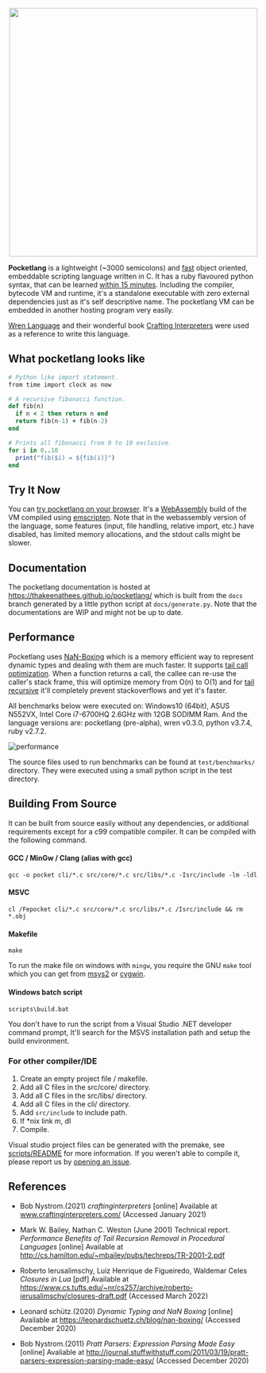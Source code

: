 
<p align="center" >
<img src="https://user-images.githubusercontent.com/41085900/161365989-f3fd47bb-7ea7-4114-8e9b-2224e1193079.png" width="500" >
</p>

**Pocketlang** is a lightweight (~3000 semicolons) and [fast](https://github.com/ThakeeNathees/pocketlang#performance)
object oriented, embeddable scripting language written in C. It has a ruby
flavoured python syntax, that can be learned [within 15 minutes](https://thakeenathees.github.io/pocketlang/docs/v0.1.0/Reference/Cheat-Sheet.html).
Including the compiler, bytecode VM and runtime, it's a standalone executable
with zero external dependencies just as it's self descriptive name. The pocketlang
VM can be embedded in another hosting program very easily.

[Wren Language](https://wren.io/) and their wonderful book [Crafting Interpreters](http://www.craftinginterpreters.com/)
were used as a reference to write this language.

## What pocketlang looks like

```ruby
# Python like import statement.
from time import clock as now

# A recursive fibonacci function.
def fib(n)
  if n < 2 then return n end
  return fib(n-1) + fib(n-2)
end

# Prints all fibonacci from 0 to 10 exclusive.
for i in 0..10
  print("fib($i) = ${fib(i)}")
end
```

## Try It Now

You can [try pocketlang on your browser](https://thakeenathees.github.io/pocketlang/try-online.html).
It's a [WebAssembly](https://webassembly.org/) build of the VM compiled using [emscripten](https://emscripten.org/).
Note that in the webassembly version of the language, some features (input, file handling, relative import, etc.)
have disabled, has limited memory allocations, and the stdout calls might be slower.

## Documentation

The pocketlang documentation is hosted at https://thakeenathees.github.io/pocketlang/ which
is built from the `docs` branch generated by a little python script at `docs/generate.py`.
Note that the documentations are WIP and might not be up to date.

## Performance

Pocketlang uses [NaN-Boxing](https://leonardschuetz.ch/blog/nan-boxing/) which is a memory efficient way to represent
dynamic types and dealing with them are much faster. It supports [tail call](https://en.wikipedia.org/wiki/Tail_call)
[optimization](https://wiki.c2.com/?TailCallOptimization). When a function returns a call, the callee can re-use the
caller's stack frame, this will optimize memory from O(n) to O(1) and for [tail recursive](https://www.youtube.com/watch?v=-PX0BV9hGZY)
it'll completely prevent stackoverflows and yet it's faster.

All benchmarks below were executed on: Windows10 (64bit), ASUS N552VX, Intel Core i7-6700HQ 2.6GHz
with 12GB SODIMM Ram. And the language versions are: pocketlang (pre-alpha), wren v0.3.0,
python v3.7.4, ruby v2.7.2.

![performance](https://user-images.githubusercontent.com/41085900/120123257-6f043280-c1cb-11eb-8c20-a42153268a0f.png)

The source files used to run benchmarks can be found at `test/benchmarks/`
directory. They were executed using a small python script in the test directory.

## Building From Source

It can be built from source easily without any dependencies, or additional requirements
except for a c99 compatible compiler. It can be compiled with the following command.

#### GCC / MinGw / Clang (alias with gcc)
```
gcc -o pocket cli/*.c src/core/*.c src/libs/*.c -Isrc/include -lm -ldl
```

#### MSVC
```
cl /Fepocket cli/*.c src/core/*.c src/libs/*.c /Isrc/include && rm *.obj
```

#### Makefile
```
make
```
To run the make file on windows with `mingw`, you require the GNU `make` tool which you can get
from [msys2](https://www.msys2.org/) or [cygwin](https://www.cygwin.com/).

#### Windows batch script
```
scripts\build.bat
```
You don't have to run the script from a Visual Studio .NET developer command prompt, It'll search
for the MSVS installation path and setup the build environment.

### For other compiler/IDE

1. Create an empty project file / makefile.
2. Add all C files in the src/core/ directory.
3. Add all C files in the src/libs/ directory.
4. Add all C files in the cli/ directory.
5. Add `src/include` to include path.
6. If \*nix link m, dl
7. Compile.

Visual studio project files can be generated with the premake, see
[scripts/README](https://github.com/ThakeeNathees/pocketlang/scripts/README.md)
for more information. If you weren't able to compile it, please report
us by [opening an issue](https://github.com/ThakeeNathees/pocketlang/issues/new).


## References
- Bob Nystrom.(2021) *craftinginterpreters* [online] Available at www.craftinginterpreters.com/ (Accessed January 2021)

- Mark W. Bailey, Nathan C. Weston (June 2001) Technical report. *Performance Benefits of Tail Recursion Removal in
Procedural Languages* [online] Available at http://cs.hamilton.edu/~mbailey/pubs/techreps/TR-2001-2.pdf

- Roberto Ierusalimschy, Luiz Henrique de Figueiredo, Waldemar Celes *Closures in Lua* [pdf] Available at
https://www.cs.tufts.edu/~nr/cs257/archive/roberto-ierusalimschy/closures-draft.pdf (Accessed March 2022)

- Leonard schütz.(2020) *Dynamic Typing and NaN Boxing* [online] Available at https://leonardschuetz.ch/blog/nan-boxing/ (Accessed December 2020)

- Bob Nystrom.(2011) *Pratt Parsers: Expression Parsing Made Easy* [online] Avaliable at
http://journal.stuffwithstuff.com/2011/03/19/pratt-parsers-expression-parsing-made-easy/ (Accessed December 2020)
